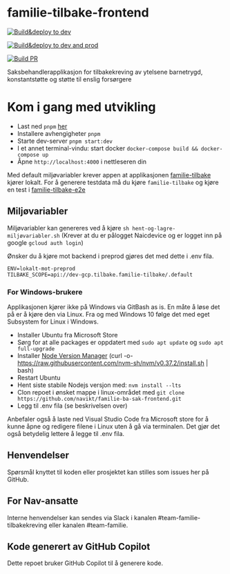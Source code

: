 # familie-tilbake-frontend
[![Build&deploy to dev](https://github.com/navikt/familie-tilbake-frontend/actions/workflows/build_n_deploy_dev.yaml/badge.svg)](https://github.com/navikt/familie-tilbake-frontend/actions/workflows/build_n_deploy_dev.yaml)

[![Build&deploy to dev and prod](https://github.com/navikt/familie-tilbake-frontend/actions/workflows/build_n_deploy_prod.yaml/badge.svg)](https://github.com/navikt/familie-tilbake-frontend/actions/workflows/build_n_deploy_prod.yaml)

[![Build PR](https://github.com/navikt/familie-tilbake-frontend/actions/workflows/build.yaml/badge.svg)](https://github.com/navikt/familie-tilbake-frontend/actions/workflows/build.yaml)


Saksbehandlerapplikasjon for tilbakekreving av ytelsene barnetrygd, konstantstøtte og støtte til enslig forsørgere

# Kom i gang med utvikling

* Last ned `pnpm` [her](https://pnpm.io/installation)
* Installere avhengigheter `pnpm`
* Starte dev-server `pnpm start:dev`
* I et annet terminal-vindu: start docker `docker-compose build && docker-compose up`
* Åpne `http://localhost:4000` i nettleseren din

Med default miljøvariabler krever appen at applikasjonen [familie-tilbake](https://github.com/navikt/familie-tilbake) kjører lokalt.
For å generere testdata må du kjøre `familie-tilbake` og kjøre en test i [familie-tilbake-e2e](https://github.com/navikt/familie-tilbake-e2e)

## Miljøvariabler

Miljøvariabler kan genereres ved å kjøre `sh hent-og-lagre-miljøvariabler.sh` (Krever at du er pålogget Naicdevice og er logget inn på google `gcloud auth login`)

Ønsker du å kjøre mot backend i preprod gjøres det med dette i .env fila.
```
ENV=lokalt-mot-preprod
TILBAKE_SCOPE=api://dev-gcp.tilbake.familie-tilbake/.default
```

### For Windows-brukere

Applikasjonen kjører ikke på Windows via GitBash as is. En måte å løse det på er å kjøre den via Linux.
Fra og med Windows 10 følge det med eget Subsystem for Linux i Windows.

* Installer Ubuntu fra Microsoft Store
* Sørg for at alle packages er oppdatert  med `sudo apt update` og `sudo apt full-upgrade`
* Installer [Node Version Manager](https://github.com/nvm-sh/nvm#installing-and-updating) (curl -o- https://raw.githubusercontent.com/nvm-sh/nvm/v0.37.2/install.sh | bash)
* Restart Ubuntu
* Hent siste stabile Nodejs versjon med: `nvm install --lts`
* Clon repoet i ønsket mappe i linux-området med `git clone https://github.com/navikt/familie-ba-sak-frontend.git`
* Legg til .env fila (se beskrivelsen over)

Anbefaler også å laste ned Visual Studio Code fra Microsoft store for å kunne åpne og redigere filene i Linux uten å gå via terminalen. Det gjør det også betydelig lettere å legge til .env fila.

## Henvendelser

Spørsmål knyttet til koden eller prosjektet kan stilles som issues her på GitHub.

## For Nav-ansatte

Interne henvendelser kan sendes via Slack i kanalen #team-familie-tilbakekreving eller kanalen #team-familie.

## Kode generert av GitHub Copilot

Dette repoet bruker GitHub Copilot til å generere kode.
